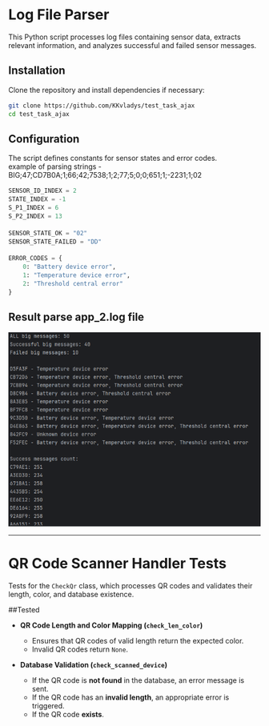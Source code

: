 
# Log File Parser
This Python script processes log files 
containing sensor data, extracts relevant information, 
and analyzes successful and failed sensor messages.

## Installation
Clone the repository and install dependencies if necessary:

```bash
git clone https://github.com/KKvladys/test_task_ajax
cd test_task_ajax
```

## Configuration
The script defines constants for sensor states and error codes.  
example of parsing strings - BIG;47;CD7B0A;1;66;42;7538;1;2;77;5;0;0;651;1;-2231;1;02

```python
SENSOR_ID_INDEX = 2
STATE_INDEX = -1
S_P1_INDEX = 6
S_P2_INDEX = 13

SENSOR_STATE_OK = "02"
SENSOR_STATE_FAILED = "DD"

ERROR_CODES = {
    0: "Battery device error",
    1: "Temperature device error",
    2: "Threshold central error"
}
```

## Result parse app_2.log file
![parse_result.png](parse_result.png)

---
# QR Code Scanner Handler Tests

Tests for the `CheckQr` class, which 
processes QR codes and validates their length, 
color, and database existence.

##Tested

- **QR Code Length and Color Mapping (`check_len_color`)**  
  - Ensures that QR codes of valid length return the expected color.
  - Invalid QR codes return `None`.

- **Database Validation (`check_scanned_device`)**  
  - If the QR code is **not found** in the database, an error message is sent.
  - If the QR code has an **invalid length**, an appropriate error is triggered.
  - If the QR code **exists**.
